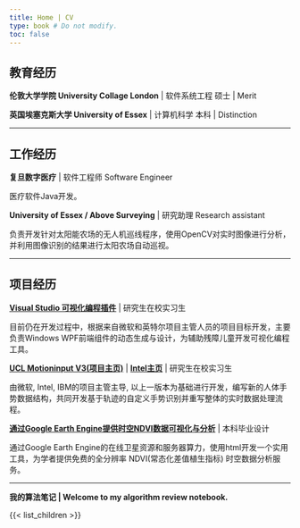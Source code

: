 ```yaml
---
title: Home | CV
type: book # Do not modify.
toc: false
---
```


## 教育经历

**伦敦大学学院 University Collage London** | 软件系统工程 硕士 | Merit

**英国埃塞克斯大学 University of Essex** | 计算机科学 本科 | Distinction

------

## 工作经历

**复旦数字医疗** | 软件工程师 Software Engineer

医疗软件Java开发。

**University of Essex / Above Surveying** | 研究助理 Research assistant

负责开发针对太阳能农场的无人机巡线程序，使用OpenCV对实时图像进行分析，并利用图像识别的结果进行太阳农场自动巡视。

------

## 项目经历

[**Visual Studio 可视化编程插件**]() | 研究生在校实习生

目前仍在开发过程中，根据来自微软和英特尔项目主管人员的项目目标开发，主要负责Windows WPF前端组件的动态生成与设计，为辅助残障儿童开发可视化编程工具。

[**UCL Motioninput V3(项目主页)**](http://www.touchlesscomputing.org/) | [**Intel主页**](https://www.intel.com/content/www/us/en/company-overview/wonderful/motion-input-technology.html) | 研究生在校实习生 

由微软, Intel, IBM的项目主管主导, 以上一版本为基础进行开发，编写新的人体手势数据结构，共同开发基于轨迹的自定义手势识别并重写整体的实时数据处理流程。 

[**通过Google Earth Engine提供时空NDVI数据可视化与分析**](https://github.com/jianxuancao/CE301) | 本科毕业设计 

通过Google Earth Engine的在线卫星资源和服务器算力，使用html开发一个实用工具，为学者提供免费的全分辨率 NDVI(常态化差值植生指标) 时空数据分析服务。

------

**我的算法笔记 | Welcome to my algorithm review notebook.**

{{< list_children >}}

